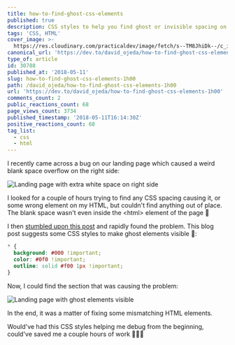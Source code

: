 ```yaml
---
title: how-to-find-ghost-css-elements
published: true
description: CSS styles to help you find ghost or invisible spacing on your HTML
tags: 'CSS, HTML'
cover_image: >-
  https://res.cloudinary.com/practicaldev/image/fetch/s--TM8JhiDk--/c_imagga_scale,f_auto,fl_progressive,h_420,q_auto,w_1000/https://thepracticaldev.s3.amazonaws.com/i/6jddl1p3v9j2tl4ugjm6.png
canonical_url: 'https://dev.to/david_ojeda/how-to-find-ghost-css-elements-1h00'
type_of: article
id: 30788
published_at: '2018-05-11'
slug: how-to-find-ghost-css-elements-1h00
path: /david_ojeda/how-to-find-ghost-css-elements-1h00
url: 'https://dev.to/david_ojeda/how-to-find-ghost-css-elements-1h00'
comments_count: 2
public_reactions_count: 68
page_views_count: 3734
published_timestamp: '2018-05-11T16:14:30Z'
positive_reactions_count: 68
tag_list:
  - css
  - html
---
```


I recently came across a bug on our landing page which caused a weird blank space overflow on the right side:

![Landing page with extra white space on right side][landing-page-bug]

I looked for a couple of hours trying to find any CSS spacing causing it, or some wrong element on my HTML, but couldn't find anything out of place. The blank space wasn't even inside the &lt;html&gt; element of the page 🧐

I then [stumbled upon this post](http://wernull.com/2013/04/debug-ghost-css-elements-causing-unwanted-scrolling/) and rapidly found the problem. This blog post suggests some CSS styles to make ghost elements visible 👻:

```css
* {
  background: #000 !important;
  color: #0f0 !important;
  outline: solid #f00 1px !important;
}
```

Now, I could find the section that was causing the problem:

![Landing page with ghost elements visible][landing-page-ghost]

In the end, it was a matter of fixing some mismatching HTML elements.

Would've had this CSS styles helping me debug from the beginning, could've saved me a couple hours of work 🤦🏻‍♂️


[landing-page-bug]: https://thepracticaldev.s3.amazonaws.com/i/o1q1hlen9lqdy7dsc7zz.png "Landing page with extra white space on right side"

[landing-page-ghost]: https://thepracticaldev.s3.amazonaws.com/i/909z7bing8w3g1u0ssmf.png "Landing page with ghost elements visible"
